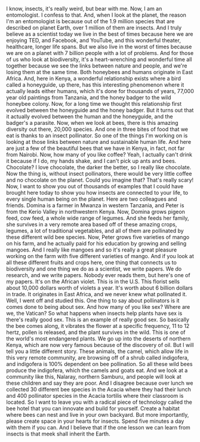 
I know, insects, it&#39;s really weird,
but bear with me.
Now, I am an entomologist.
I confess to that.
And, when I look at the planet,
the reason I&#39;m an entomologist
is because out of the 1.9 million species
that are described on planet Earth,
over 1 million of them are insects.
And I truly believe as a scientist today
we live in the best of times
because here we are enjoying TED,
and Facebook,
and YouTube,
and this wonderful theater,
healthcare,
longer life spans.
But we also live in the worst of times
because we are on a planet
with 7 billion people
with a lot of problems.
And for those of us
who look at biodiversity,
it&#39;s a heart-wrenching
and wonderful time all together
because we see the links
between nature and people,
and we&#39;re losing them at the same time.
Both honeybees and humans
originate in East Africa.
And, here in Kenya, a wonderful
relationship exists
where a bird called
a honeyguide, up there,
has this interesting phenomenon
where it actually leads either humans,
which it&#39;s done for thousands of years,
77,000 year old paintings from Tanzania,
and the honey badger
to the wild honeybee colony.
Now, for a long time
we thought this relationship
first evolved between the honeyguide
and the honey badger.
But it turns out that it actually evolved
between the human and the honeyguide,
and the badger&#39;s a parasite.
Now, when we look at bees,
there is this amazing diversity out there,
20,000 species.
And one in three bites of food that we eat
is thanks to an insect pollinator.
So one of the things I&#39;m working on
is looking at those links
between nature and sustainable human life.
And here are just
a few of the beautiful bees
that we have in Kenya,
in fact, not far from Nairobi.
Now, how many of you like coffee?
Yeah, I actually can&#39;t drink it
because if I do, my hands shake,
and I can&#39;t pick up ants and bees.
Chocolate?
I love chocolate, the darker the better,
so I really like chocolate.
Now the thing is,
without insect pollinators,
there would be very little coffee
and no chocolate on the planet.
Could you imagine that?
That&#39;s really scary!
Now, I want to show you
out of thousands of examples
that I could have brought here today
to show you how insects
are connected to your life,
to every single human being on the planet.
Here are two colleagues and friends.
Domina is a farmer in Mwanza
in western Tanzania,
and Peter is from the Kerio Valley
in northwestern Kenya.
Now, Domina grows pigeon feed, cow feed,
a whole wide range of legumes.
And she feeds her family,
she survives in a very remote area
based off of these amazing crops,
legumes, a lot of traditional vegetables,
and all of them are pollinated
by these different wild bee species.
Now, Peter grows five varieties
of mango on his farm,
and he actually paid for his education
by growing and selling mangoes.
And I really like mangoes
and so it&#39;s really a great
pleasure working on the farm
with five different varieties of mango.
And if you look at all these
different fruits and crops here,
one thing that connects us to biodiversity
and one thing we do as a scientist,
we write papers.
We do research, and we write papers.
Nobody ever reads them,
but here&#39;s one of my papers.
It&#39;s on the African violet.
This is in the U.S.
This florist sells
about 10,000 dollars worth
of violets a year.
It&#39;s worth about 6
billion dollars in trade.
It originates in East Africa,
and we never knew what pollinated it.
Well, I went off and studied this.
One thing to say about pollinators
is it comes done to being about sex.
And how many of you like sex?
Where are we, the Vatican?
So what happens when insects
help plants have sex
is there&#39;s really good sex.
This is an example of really good sex.
So basically the bee comes along,
it vibrates the flower
at a specific frequency, 11 to 12 hertz,
pollen is released,
and the plant survives in the wild.
This is one of the world&#39;s most endangered
plants.
We go up into the deserts
of northern Kenya,
which are now very famous
because of the discovery of oil.
But I will tell you
a little different story.
These animals, the camel,
which allow life in this
very remote community,
are browsing off of a shrub
called indigofera,
and indigofera is 100%
dependent on bee pollination.
So all these wild bees
produce the indigofera,
which the camels and goats eat.
And we look at a community like this,
Nalaray, northern Samburu,
and people will look at these children
and say they are poor.
And I disagree
because over lunch we collected
30 different bee species
in the Acacia where they had their lunch
and 400 pollinator species
in the Acacia tortilis
where their classroom is located.
So I want to leave you
with a radical piece of technology
called the bee hotel
that you can innovate
and build for yourself.
Create a habitat where
bees can nest and live
in your own backyard.
But more importantly, please create space
in your hearts for insects.
Spend five minutes a day
with them if you can.
And I believe that if the one lesson
we can learn from insects
is that meek shall inherit the Earth.

